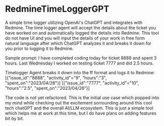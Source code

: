 # RedmineTimeLoggerGPT
A simple time logger utilizing OpenAI's ChatGPT and integrates with Redmine.
The time logger agent will accept the details about the ticket you have worked on
and automatically logged the details into Redmine.
This tool do not have UI and you will input the details of your work in free form natural language
after which ChatGPT analyzes it and breaks it down for you prior to logging it to Redmine.

Sample prompt:
I have completed coding today for ticket 8888 and spent 3 hours.
Last Wednesday I worked on testing ticket 7777 and did 2.5 hours.

Timelogger Agent breaks it down into the ff format and logs it to Redmine:
[{"issue_id":"8888", "activity_id"="9", "hours":"3", "spent_on":"2023/04/28"}]
[{"issue_id":"7777", "activity_id"="10", "hours":"2.5", "spent_on":"2023/04/26"}]


The code is not yet refactored. 
This is the initial use case which popped into my mind while checking out the excitement sorrounding around this cool tech chatGPT and the overall AI/LLM ecosystem. 
This is just a simple tool which helps me at work at this time, but I do have plans on adding features bit by bit.
